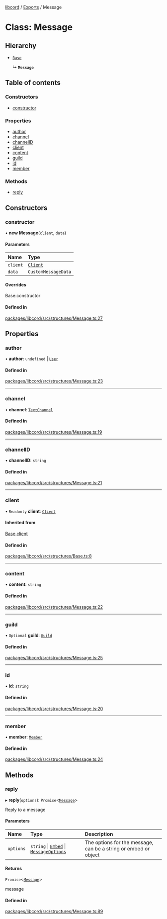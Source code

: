 [libcord](../README.md) / [Exports](../modules.md) / Message

# Class: Message

## Hierarchy

- [`Base`](Base.md)

  ↳ **`Message`**

## Table of contents

### Constructors

- [constructor](Message.md#constructor)

### Properties

- [author](Message.md#author)
- [channel](Message.md#channel)
- [channelID](Message.md#channelid)
- [client](Message.md#client)
- [content](Message.md#content)
- [guild](Message.md#guild)
- [id](Message.md#id)
- [member](Message.md#member)

### Methods

- [reply](Message.md#reply)

## Constructors

### constructor

• **new Message**(`client`, `data`)

#### Parameters

| Name | Type |
| :------ | :------ |
| `client` | [`Client`](Client.md) |
| `data` | `CustomMessageData` |

#### Overrides

Base.constructor

#### Defined in

[packages/libcord/src/structures/Message.ts:27](https://github.com/Libcord/libcord/blob/f9964b8/packages/libcord/src/structures/Message.ts#L27)

## Properties

### author

• **author**: `undefined` \| [`User`](User.md)

#### Defined in

[packages/libcord/src/structures/Message.ts:23](https://github.com/Libcord/libcord/blob/f9964b8/packages/libcord/src/structures/Message.ts#L23)

___

### channel

• **channel**: [`TextChannel`](TextChannel.md)

#### Defined in

[packages/libcord/src/structures/Message.ts:19](https://github.com/Libcord/libcord/blob/f9964b8/packages/libcord/src/structures/Message.ts#L19)

___

### channelID

• **channelID**: `string`

#### Defined in

[packages/libcord/src/structures/Message.ts:21](https://github.com/Libcord/libcord/blob/f9964b8/packages/libcord/src/structures/Message.ts#L21)

___

### client

• `Readonly` **client**: [`Client`](Client.md)

#### Inherited from

[Base](Base.md).[client](Base.md#client)

#### Defined in

[packages/libcord/src/structures/Base.ts:8](https://github.com/Libcord/libcord/blob/f9964b8/packages/libcord/src/structures/Base.ts#L8)

___

### content

• **content**: `string`

#### Defined in

[packages/libcord/src/structures/Message.ts:22](https://github.com/Libcord/libcord/blob/f9964b8/packages/libcord/src/structures/Message.ts#L22)

___

### guild

• `Optional` **guild**: [`Guild`](Guild.md)

#### Defined in

[packages/libcord/src/structures/Message.ts:25](https://github.com/Libcord/libcord/blob/f9964b8/packages/libcord/src/structures/Message.ts#L25)

___

### id

• **id**: `string`

#### Defined in

[packages/libcord/src/structures/Message.ts:20](https://github.com/Libcord/libcord/blob/f9964b8/packages/libcord/src/structures/Message.ts#L20)

___

### member

• **member**: [`Member`](Member.md)

#### Defined in

[packages/libcord/src/structures/Message.ts:24](https://github.com/Libcord/libcord/blob/f9964b8/packages/libcord/src/structures/Message.ts#L24)

## Methods

### reply

▸ **reply**(`options`): `Promise`<[`Message`](Message.md)\>

Reply to a message

#### Parameters

| Name | Type | Description |
| :------ | :------ | :------ |
| `options` | `string` \| [`Embed`](Embed.md) \| [`MessageOptions`](../interfaces/MessageOptions.md) | The options for the message, can be a string or embed or object |

#### Returns

`Promise`<[`Message`](Message.md)\>

message

#### Defined in

[packages/libcord/src/structures/Message.ts:89](https://github.com/Libcord/libcord/blob/f9964b8/packages/libcord/src/structures/Message.ts#L89)
